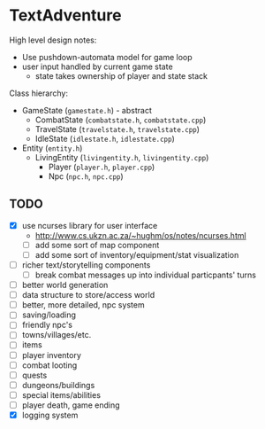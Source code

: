 # TextAdventure

High level design notes:
- Use pushdown-automata model for game loop
- user input handled by current game state
  - state takes ownership of player and state stack

Class hierarchy:

- GameState (`gamestate.h`) - abstract
  - CombatState (`combatstate.h`, `combatstate.cpp`)
  - TravelState (`travelstate.h`, `travelstate.cpp`)
  - IdleState (`idlestate.h`, `idlestate.cpp`)
- Entity (`entity.h`)
  - LivingEntity (`livingentity.h`, `livingentity.cpp`)
    - Player (`player.h`, `player.cpp`)
    - Npc (`npc.h`, `npc.cpp`)

## TODO

- [x] use ncurses library for user interface
   - http://www.cs.ukzn.ac.za/~hughm/os/notes/ncurses.html
   - [ ] add some sort of map component
   - [ ] add some sort of inventory/equipment/stat visualization
- [ ] richer text/storytelling components
   - [ ] break combat messages up into individual particpants' turns
- [ ] better world generation
- [ ] data structure to store/access world
- [ ] better, more detailed, npc system
- [ ] saving/loading
- [ ] friendly npc's
- [ ] towns/villages/etc.
- [ ] items
- [ ] player inventory
- [ ] combat looting
- [ ] quests
- [ ] dungeons/buildings
- [ ] special items/abilities
- [ ] player death, game ending
- [x] logging system

